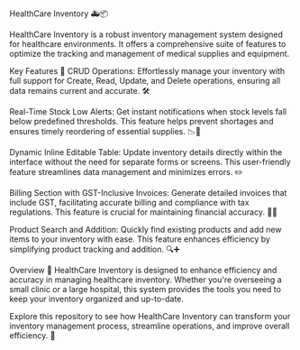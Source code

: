 HealthCare Inventory 🚑📦

HealthCare Inventory is a robust inventory management system designed for healthcare environments. It offers a comprehensive suite of features to optimize the tracking and management of medical supplies and equipment.

Key Features 🌟
CRUD Operations: Effortlessly manage your inventory with full support for Create, Read, Update, and Delete operations, ensuring all data remains current and accurate. 🛠️

Real-Time Stock Low Alerts: Get instant notifications when stock levels fall below predefined thresholds. This feature helps prevent shortages and ensures timely reordering of essential supplies. 📉🔔

Dynamic Inline Editable Table: Update inventory details directly within the interface without the need for separate forms or screens. This user-friendly feature streamlines data management and minimizes errors. ✏️

Billing Section with GST-Inclusive Invoices: Generate detailed invoices that include GST, facilitating accurate billing and compliance with tax regulations. This feature is crucial for maintaining financial accuracy. 💸🧾

Product Search and Addition: Quickly find existing products and add new items to your inventory with ease. This feature enhances efficiency by simplifying product tracking and addition. 🔍➕

Overview 🏥
HealthCare Inventory is designed to enhance efficiency and accuracy in managing healthcare inventory. Whether you're overseeing a small clinic or a large hospital, this system provides the tools you need to keep your inventory organized and up-to-date.

Explore this repository to see how HealthCare Inventory can transform your inventory management process, streamline operations, and improve overall efficiency. 🚀
